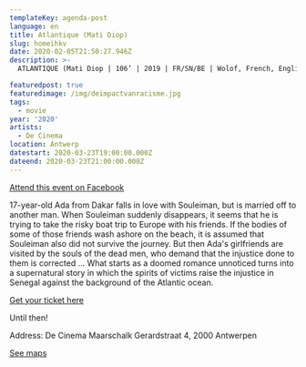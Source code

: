 ```yaml
---
templateKey: agenda-post
language: en
title: Atlantique (Mati Diop)
slug: homeihkv
date: 2020-02-05T21:50:27.946Z
description: >-
  ATLANTIQUE (Mati Diop | 106’ | 2019 | FR/SN/BE | Wolof, French, English, Arabic spoken NL SUB).

featuredpost: true
featuredimage: /img/deimpactvanracisme.jpg
tags:
  - movie
year: '2020'
artists:
  - De Cinema
location: Antwerp
datestart: 2020-03-23T19:00:00.000Z
dateend: 2020-03-23T21:00:00.000Z
---
```

[Attend this event on Facebook](https://www.facebook.com/events/2968219436562609/)

17-year-old Ada from Dakar falls in love with Souleiman, but is married off to another man. When Souleiman suddenly disappears, it seems that he is trying to take the risky boat trip to Europe with his friends. If the bodies of some of those friends wash ashore on the beach, it is assumed that Souleiman also did not survive the journey. But then Ada's girlfriends are visited by the souls of the dead men, who demand that the injustice done to them is corrected ... What starts as a doomed romance unnoticed turns into a supernatural story in which the spirits of victims raise the injustice in Senegal against the background of the Atlantic ocean.

[Get your ticket here](https://apps.ticketmatic.com/widgets/villanella/flow/decinema?event=339361879950&l=nl&_ga=2.30690043.556322327.1582141532-1325261942.1566201712&fbclid=IwAR2t1i0joKaE0HzW2tFoYTurftdj81GZLkzfTwbMWDWjEUiZphMXoYAWy4M#!/addtickets)

Until then!

Address: De Cinema
Maarschalk Gerardstraat 4, 2000 Antwerpen

[See maps](https://goo.gl/maps/EWtf3hHPXwGVqt6S8)
